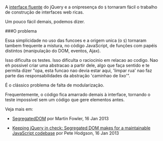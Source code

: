A [interface fluente][1] do jQuery e a onipresença do `$` tornaram fácil o trabalho de construção de interfaces web ricas.

Um pouco fácil demais, podemos dizer.

###O problema

Essa simplicidade no uso das funcoes e a origem unica (o `$`) tornaram tambem frequente a mistura, no código JavaScript, de funções com papéis distintos (manipulação do DOM, eventos, Ajax).

Isso dificulta os testes. Isso dificulta o raciocinio em relacao ao codigo. Nao eh possivel criar uma abstracao a partir dele, algo que faça sentido e te permita dizer "opa, esta funcao nao devia estar aqui, 'limpar rua' nao faz parte das responsabilidades da abstração 'caminhao de lixo'".

É o clássico problema de falta de modularização.

Frequentemente, o código fica amarrado demais à interface, tornando o teste impossível sem um código que gere elementos antes.





Veja mais em:
- [SegregatedDOM][2] por Martin Fowler, 16 Jan 2013
- [Keeping jQuery in check: Segregated DOM makes for a maintainable JavaScript codebase][3] por Pete Hodgson, 16 Jan 2013


  [1]: http://en.wikipedia.org/wiki/Fluent_interface
  [2]: http://martinfowler.com/bliki/SegregatedDOM.html
  [3]: http://programming.oreilly.com/2014/01/keeping-jquery-in-check.html